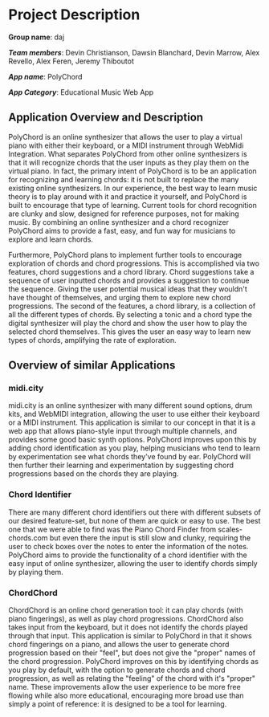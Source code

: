 
# Project Description

**Group name**: daj

***Team members***: Devin Christianson, Dawsin Blanchard, Devin Marrow, Alex Revello, Alex Feren, Jeremy Thiboutot

***App name***: PolyChord

***App Category***: Educational Music Web App

Application Overview and Description
-----------
PolyChord is an online synthesizer that allows the user to play a virtual piano with either their keyboard, or a MIDI instrument through WebMidi Integration. What separates PolyChord from other online synthesizers is that it will recognize chords that the user inputs as they play them on the virtual piano. In fact, the primary intent of PolyChord is to be an application for recognizing and learning chords: it is not built to replace the many existing online synthesizers. In our experience, the best way to learn music theory is to play around with it and practice it yourself, and PolyChord is built to encourage that type of learning. Current tools for chord recognition are clunky and slow, designed for reference purposes, not for making music. By combining an online synthesizer and a chord recognizer PolyChord aims to provide a fast, easy, and fun way for musicians to explore and learn chords.

Furthermore, PolyChord plans to implement further tools to encourage exploration of chords and chord progressions. This is accomplished via two features, chord suggestions and a chord library. Chord suggestions take a sequence of user inputted chords and provides a suggestion to continue the sequence. Giving the user potential musical ideas that they wouldn't have thought of themselves, and urging them to explore new chord progressions. The second of the features, a chord library, is a collection of all the different types of chords. By selecting a tonic and a chord type the digital synthesizer will play the chord and show the user how to play the selected chord themselves. This gives the user an easy way to learn new types of chords, amplifying the rate of exploration.
    
Overview of similar Applications
-------------

### midi.city

midi.city is an online synthesizer with many different sound options, drum kits, and WebMIDI integration, allowing the user to use either their keyboard or a MIDI instrument. This application is similar to our concept in that it is a web app that allows piano-style input through multiple channels, and provides some good basic synth options. PolyChord  improves upon this by adding chord identification as you play, helping musicians who tend to learn by experimentation see what chords they've found by ear. PolyChord will then further their learning and experimentation by suggesting chord progressions based on the chords they are playing.

### Chord Identifier
There are many different chord identifiers out there with different subsets of our desired feature-set, but none of them are quick or easy to use. The best one that we were able to find was the Piano Chord Finder from scales-chords.com but even there the input is still slow and clunky, requiring the user to check boxes over the notes to enter the information of the notes. PolyChord aims to provide the functionality of a chord identifier with the easy input of online synthesizer, allowing the user to identify chords simply by playing them.  

### ChordChord

ChordChord is an online chord generation tool: it can play chords (with piano fingerings), as well as play chord progressions. ChordChord also takes input from the keyboard, but it does not identify the chords played through that input. This application is similar to PolyChord in that it shows chord fingerings on a piano, and allows the user to generate chord progression based on their "feel", but does not give the "proper" names of the chord progression. PolyChord improves on this by identifying chords as you play by default, with the option to generate chords and chord progression, as well as relating the "feeling" of the chord with it's "proper" name. These improvements allow the user experience to be more free flowing while also more educational, encouraging more broad use than simply a point of reference: it is designed to be a tool for learning.

